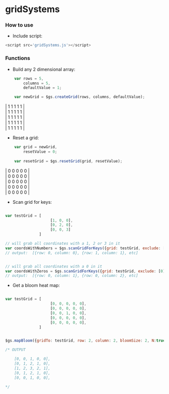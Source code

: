 # gridSystems


### How to use
- Include script:
```javascript
<script src='gridSystems.js'></script>
```




### Functions
- Build any 2 dimensional array:

```javascript
    var rows = 5,
        columns = 5,
        defaultValue = 1;

    var newGrid = $gs.createGrid(rows, columns, defaultValue);
```

| 1 1 1 1 1 |<br>
| 1 1 1 1 1 |<br>
| 1 1 1 1 1 |<br>
| 1 1 1 1 1 |<br>
| 1 1 1 1 1 |<br>


- Reset a grid:

```javascript
    var grid = newGrid,
        resetValue = 0;
    
    var resetGrid = $gs.resetGrid(grid, resetValue);
```

| 0 0 0 0 0 |<br>
| 0 0 0 0 0 |<br>
| 0 0 0 0 0 |<br>
| 0 0 0 0 0 |<br>
| 0 0 0 0 0 |<br>


- Scan grid for keys:
```javascript

var testGrid = [    
                    [1, 0, 0],
                    [0, 2, 0],
                    [0, 0, 3]
               ]

// will grab all coordinates with a 1, 2 or 3 in it
var coordsWithNumbers = $gs.scanGridForKeys({grid: testGrid, exclude: [], include:[1, 2, 3]})
// output:  [{row: 0, column: 0}, {row: 1, column: 1}, etc]


// will grab all coordinates with a 0 in it
var coordsWithZeros = $gs.scanGridForKeys({grid: testGrid, exclude: [0], include:[]})
// output:  [{row: 0, column: 1}, {row: 0, column: 2}, etc]

```


- Get a bloom heat map:
```javascript

var testGrid = [    
                    [0, 0, 0, 0, 0],
                    [0, 0, 0, 0, 0],
                    [0, 0, 1, 0, 0],
                    [0, 0, 0, 0, 0],
                    [0, 0, 0, 0, 0],
               ]


$gs.mapBloom({gridTo: testGrid, row: 2, column: 2, bloomSize: 2, N:true, E:true, S: true, W:true, NE:true, NW: true, SE: true, SW: true, exportCords: true})

/* OUTPUT 

    [0, 0, 1, 0, 0],
    [0, 1, 2, 1, 0],
    [1, 2, 3, 2, 1],
    [0, 1, 2, 1, 0],
    [0, 0, 1, 0, 0],

*/

```
